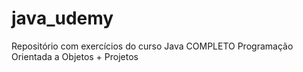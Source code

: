 # java_udemy
Repositório com exercícios do curso Java COMPLETO Programação Orientada a Objetos + Projetos

